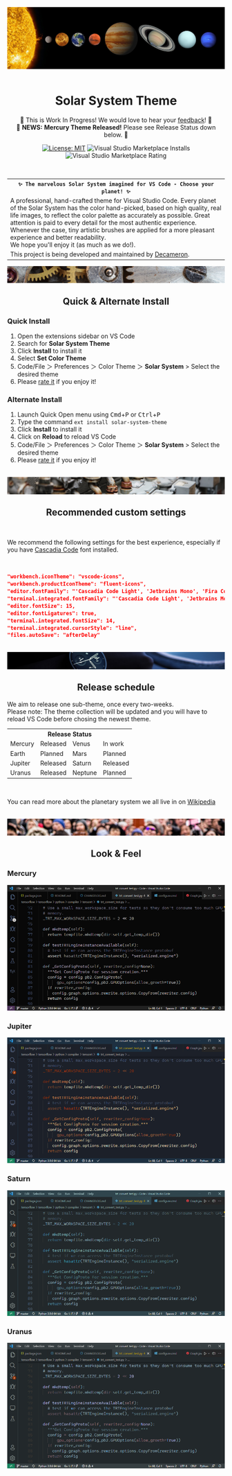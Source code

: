<div align="center">
    <a align="center" href="https://marketplace.visualstudio.com/items?itemName=decameron.solar-system-theme"><img align="center" src="images/assets/solar-system.jpg" /></a>
</div>
<br/>

<div align="center">

# Solar System Theme
📌 This is Work In Progress! We would love to hear your [feedback](https://github.com/decameronn/solar-system-theme/issues)! 📌  
📌 **NEWS:** __Mercury Theme Released!__ Please see Release Status down below. 📌  

[![License: MIT](https://img.shields.io/badge/License-MIT-yellow.svg)](https://opensource.org/licenses/MIT)
![Visual Studio Marketplace Installs](https://img.shields.io/visual-studio-marketplace/i/decameron.solar-system-theme)
![Visual Studio Marketplace Rating](https://img.shields.io/visual-studio-marketplace/r/decameron.solar-system-theme)
  
</div>
<br/>

<div>

<table width='100%' align="left">
    <tr>
        <td align="center">
            <strong><code>✨ The marvelous Solar System imagined for VS Code - Choose your planet! ✨</code></strong>
        </td>
    </tr>
    <tr>
        <td>
            A professional, hand-crafted theme for Visual Studio Code. Every planet of the Solar System has the color hand-picked, based on high quality, real life images, to reflect the color palette as accurately as possible. Great attention is paid to every detail for the most authentic experience.<br/> 
            Whenever the case, tiny artistic brushes are applied for a more pleasant experience and better readability.<br/>
            We hope you'll enjoy it (as much as we do!). </a>
        </td>
    </tr>
    <tr>
        <td>
            This project is being developed and maintained by <a href='https://github.com/decameronn' target="_blank">Decameron</a>.
        </td>
    </tr>
</table>
</div>

<br/>
<br/>

<div align="center">
    <a align="center" href="https://github.com/decameronn/solar-system-theme"><img align="center" src="images/assets/install.jpg" /></a>
</div>

<div align="center">

## Quick & Alternate Install

</div>

### Quick Install
1. Open the extensions sidebar on VS Code  
2. Search for **Solar System Theme**  
3. Click **Install** to install it  
4. Select **Set Color Theme**  
5. Code/File ＞ Preferences ＞ Color Theme ＞ **Solar System** > Select the desired theme  
6. Please [rate it](https://marketplace.visualstudio.com/items?itemName=decameron.solar-system-theme) if you enjoy it!  

### Alternate Install
1. Launch Quick Open menu using  <kbd>Cmd</kbd>+<kbd>P</kbd> or <kbd>Ctrl</kbd>+<kbd>P</kbd>  
2. Type the command `ext install solar-system-theme`
3. Click **Install** to install it  
4. Click on **Reload** to reload VS Code  
5. Code/File ＞ Preferences ＞ Color Theme ＞ **Solar System** > Select the desired theme  
6. Please [rate it](https://marketplace.visualstudio.com/items?itemName=decameron.solar-system-theme) if you enjoy it!  

<br/>
<div align="center">
    <a align="center" href="https://github.com/decameronn/solar-system-theme"><img align="center" src="images/assets/settings.jpg" /></a>
</div>

<div align="center">

## Recommended custom settings

</div>
<br/>

We recommend the following settings for the best experience, especially if you have [Cascadia Code](https://github.com/microsoft/cascadia-code) font installed.  
  
<br/>

```json
"workbench.iconTheme": "vscode-icons",
"workbench.productIconTheme": "fluent-icons",
"editor.fontFamily": "'Cascadia Code Light', 'Jetbrains Mono', 'Fira Code', monospace",
"terminal.integrated.fontFamily": "'Cascadia Code Light', 'Jetbrains Mono', monospace",
"editor.fontSize": 15,
"editor.fontLigatures": true,
"terminal.integrated.fontSize": 14,
"terminal.integrated.cursorStyle": "line",
"files.autoSave": "afterDelay"
```

<br/>
<div align="center">
    <a align="center" href="https://github.com/decameronn/solar-system-theme"><img align="center" src="images/assets/release.jpg" /></a>
</div>

<div align="center">

## Release schedule

</div>

We aim to release one sub-theme, once every two-weeks.  
Please note: The theme collection will be updated and you will have to reload VS Code before chosing the newest theme.

<div>

<table width='65%' align='center'>
    <th colspan=4>Release Status</th>
    <tr colspan=4>
        <td>Mercury</td><td>Released</td>
        <td>Venus</td><td>In work</td>
    </tr>
    <tr colspan=4>
        <td>Earth</td><td>Planned</td>
        <td>Mars</td><td>Planned</td>
    </tr>
    <tr colspan=4>
        <td>Jupiter</td><td>Released</td>
        <td>Saturn</td><td>Released</td>
    </tr>
    <tr colspan=4>
        <td>Uranus</td><td>Released</td>
        <td>Neptune</td><td>Planned</td>
    </tr>
</table>  

</div>
<br/>

<div>

You can read more about the planetary system we all live in on [Wikipedia](https://en.wikipedia.org/wiki/Solar_System)  

</div>

<br/>

<div align="center">
    <a align="center" href="https://github.com/decameronn/solar-system-theme"><img align="center" src="images/assets/look.jpg" /></a>
</div>

<div align="center">

## Look & Feel

</div>

### Mercury
![Welcome Screen](/images/samples/mercury.png)
### Jupiter 
![JS Code Sample](/images/samples/jupiter.png)
### Saturn 
![Python Code Sample](/images/samples/saturn.png)
### Uranus 
![HTML Code Sample](/images/samples/uranus.png)
